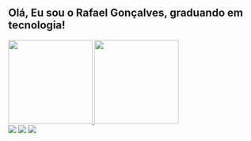 ## Olá, Eu sou o Rafael Gonçalves, graduando em tecnologia!

<div>
  <a href="https://github.com/rafagfran/github-readme-stats">
    <img height="170em" src="https://github-readme-stats.vercel.app/api?username=rafagfran&theme=tokyonight&show_icons=true"/>
    <img height="170em" src="https://github-readme-stats.vercel.app/api/top-langs/?username=rafagfran&layout=compact&theme=tokyonight&size_weight=0.5&count_weight=0.5" />
  </a>
</div>

<div> 
  <a href="https://instagram.com/rafael.gfc" target="_blank"><img src="https://img.shields.io/badge/-Instagram-%23E4405F?style=for-the-badge&logo=instagram&logoColor=white" target="_blank"></a>
  <a href = "rafagfra@hotmail.com"><img src="https://img.shields.io/badge/-Gmail-%23333?style=for-the-badge&logo=gmail&logoColor=white" target="_blank"></a>
  <a href=https://www.linkedin.com/in/rafael-g-francisco-90a886210/ target="_blank"><img src="https://img.shields.io/badge/-LinkedIn-%230077B5?style=for-the-badge&logo=linkedin&logoColor=white" target="_blank"></a> 
</div>


